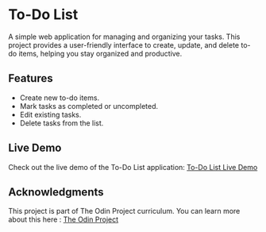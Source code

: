 

# To-Do List

A simple web application for managing and organizing your tasks. This project provides a user-friendly interface to create, update, and delete to-do items, helping you stay organized and productive.

## Features
- Create new to-do items.
- Mark tasks as completed or uncompleted.
- Edit existing tasks.
- Delete tasks from the list.

## Live Demo
Check out the live demo of the To-Do List application: [To-Do List Live Demo](https://sabuuuu.github.io/to-do-list/)


## Acknowledgments 
This project is part of The Odin Project curriculum.
You can learn more about this here : [The Odin Project](https://www.theodinproject.com/)
